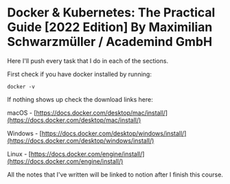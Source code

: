 # Docker & Kubernetes: The Practical Guide [2022 Edition] By Maximilian Schwarzmüller / Academind GmbH

Here I'll push every task that I do in each of the sections.

First check if you have docker installed by running:

```
docker -v
```

If nothing shows up check the download links here:

macOS - [https://docs.docker.com/desktop/mac/install/](https://docs.docker.com/desktop/mac/install/)

Windows - [https://docs.docker.com/desktop/windows/install/](https://docs.docker.com/desktop/windows/install/)

Linux - [https://docs.docker.com/engine/install/](https://docs.docker.com/engine/install/)

All the notes that I've written will be linked to notion after I finish this course.
